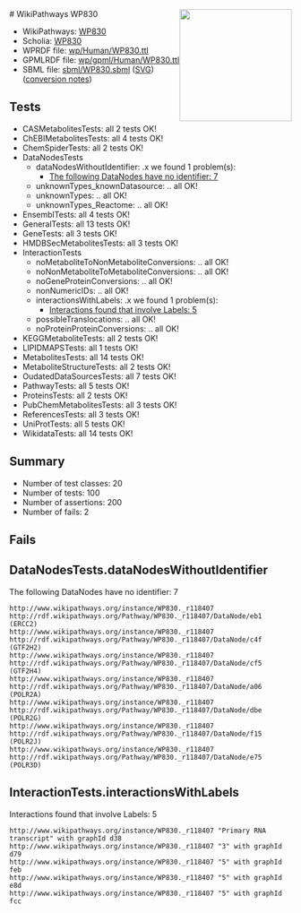 <img style="float: right; width: 200px" src="../logo.png" />
# WikiPathways WP830

* WikiPathways: [WP830](https://identifiers.org/wikipathways:WP830)
* Scholia: [WP830](https://scholia.toolforge.org/wikipathways/WP830)
* WPRDF file: [wp/Human/WP830.ttl](../wp/Human/WP830.ttl)
* GPMLRDF file: [wp/gpml/Human/WP830.ttl](../wp/gpml/Human/WP830.ttl)
* SBML file: [sbml/WP830.sbml](../sbml/WP830.sbml) ([SVG](../sbml/WP830.svg)) ([conversion notes](../sbml/WP830.txt))

## Tests
* CASMetabolitesTests: all 2 tests OK!
* ChEBIMetabolitesTests: all 4 tests OK!
* ChemSpiderTests: all 2 tests OK!
* DataNodesTests
    * dataNodesWithoutIdentifier: .x we found 1 problem(s):
        * [The following DataNodes have no identifier: 7](#d2d32fa6)
    * unknownTypes_knownDatasource: .. all OK!
    * unknownTypes: .. all OK!
    * unknownTypes_Reactome: .. all OK!
* EnsemblTests: all 4 tests OK!
* GeneralTests: all 13 tests OK!
* GeneTests: all 3 tests OK!
* HMDBSecMetabolitesTests: all 3 tests OK!
* InteractionTests
    * noMetaboliteToNonMetaboliteConversions: .. all OK!
    * noNonMetaboliteToMetaboliteConversions: .. all OK!
    * noGeneProteinConversions: .. all OK!
    * nonNumericIDs: .. all OK!
    * interactionsWithLabels: .x we found 1 problem(s):
        * [Interactions found that involve Labels: 5](#630d267c)
    * possibleTranslocations: .. all OK!
    * noProteinProteinConversions: .. all OK!
* KEGGMetaboliteTests: all 2 tests OK!
* LIPIDMAPSTests: all 1 tests OK!
* MetabolitesTests: all 14 tests OK!
* MetaboliteStructureTests: all 2 tests OK!
* OudatedDataSourcesTests: all 7 tests OK!
* PathwayTests: all 5 tests OK!
* ProteinsTests: all 2 tests OK!
* PubChemMetabolitesTests: all 3 tests OK!
* ReferencesTests: all 3 tests OK!
* UniProtTests: all 5 tests OK!
* WikidataTests: all 14 tests OK!


## Summary

* Number of test classes: 20
* Number of tests: 100
* Number of assertions: 200
* Number of fails: 2

## Fails

<a name="d2d32fa6" />

## DataNodesTests.dataNodesWithoutIdentifier

The following DataNodes have no identifier: 7
```
http://www.wikipathways.org/instance/WP830._r118407 http://rdf.wikipathways.org/Pathway/WP830._r118407/DataNode/eb1 (ERCC2)
http://www.wikipathways.org/instance/WP830._r118407 http://rdf.wikipathways.org/Pathway/WP830._r118407/DataNode/c4f (GTF2H2)
http://www.wikipathways.org/instance/WP830._r118407 http://rdf.wikipathways.org/Pathway/WP830._r118407/DataNode/cf5 (GTF2H4)
http://www.wikipathways.org/instance/WP830._r118407 http://rdf.wikipathways.org/Pathway/WP830._r118407/DataNode/a06 (POLR2A)
http://www.wikipathways.org/instance/WP830._r118407 http://rdf.wikipathways.org/Pathway/WP830._r118407/DataNode/dbe (POLR2G)
http://www.wikipathways.org/instance/WP830._r118407 http://rdf.wikipathways.org/Pathway/WP830._r118407/DataNode/f15 (POLR2J)
http://www.wikipathways.org/instance/WP830._r118407 http://rdf.wikipathways.org/Pathway/WP830._r118407/DataNode/e75 (POLR3D)
```

<a name="630d267c" />

## InteractionTests.interactionsWithLabels

Interactions found that involve Labels: 5
```
http://www.wikipathways.org/instance/WP830._r118407 "Primary RNA transcript" with graphId d38
http://www.wikipathways.org/instance/WP830._r118407 "3" with graphId d79
http://www.wikipathways.org/instance/WP830._r118407 "5" with graphId feb
http://www.wikipathways.org/instance/WP830._r118407 "5" with graphId e8d
http://www.wikipathways.org/instance/WP830._r118407 "5" with graphId fcc
```


